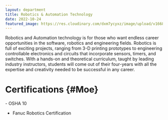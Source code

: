 ```yaml
---
layout: department
title: Robotics & Automation Technology
date: 2022-10-24
featured_image: https://res.cloudinary.com/dxm7ycyxz/image/upload/v1668016864/2022/04/finn-whelen-A7658fvN2cU-unsplash-1-1024x683_lhpxrm.jpg
---
```


Robotics and Automation technology is for those who want endless career opportunities in the software, robotics and engineering fields. Robotics is full of exciting projects, ranging from 3-D printing prototypes to engineering controllable electronics and circuits that incorporate sensors, timers, and switches. With a hands-on and theoretical curriculum, taught by leading industry instructors, students will come out of their four-years with all the expertise and creativity needed to be successful in any career.

# Certifications {#Moe}
<div class="something" markdown="1"> 
 </div>
- OSHA 10

- Fanuc Robotics Certification

